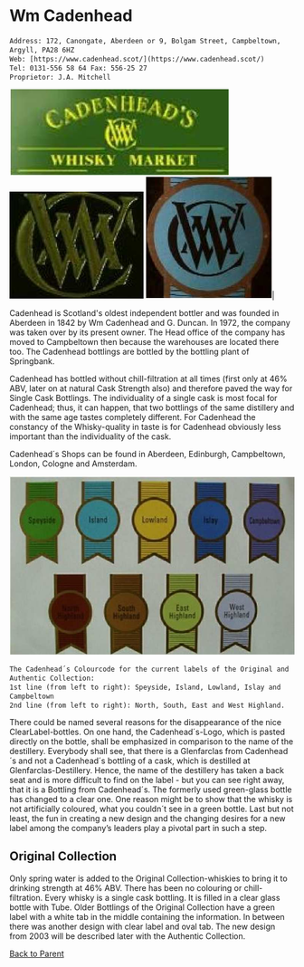 # Wm Cadenhead

    Address: 172, Canongate, Aberdeen or 9, Bolgam Street, Campbeltown, Argyll, PA28 6HZ
    Web: [https://www.cadenhead.scot/](https://www.cadenhead.scot/)
    Tel: 0131-556 58 64 Fax: 556-25 27
    Proprietor: J.A. Mitchell 

![logo 1](../img/ib/cadenhead/logo1.jpg) ![logo 2](../img/ib/cadenhead/logo2.jpg) ![logo 3](../img/ib/cadenhead/logo3.jpg)|

Cadenhead is Scotland's oldest independent bottler and was founded in Aberdeen in 1842 by Wm Cadenhead and G. Duncan. In 1972, the company was taken over by its present owner. The Head office of the company has moved to Campbeltown then because the warehouses are located there too. The Cadenhead bottlings are bottled by the bottling plant of Springbank.

Cadenhead has bottled without chill-filtration at all times (first only at 46% ABV, later on at natural Cask Strength also) and therefore paved the way for Single Cask Bottlings. The individuality of a single cask is most focal for Cadenhead; thus, it can happen, that two bottlings of the same distillery and with the same age tastes completely different. For Cadenhead the constancy of the Whisky-quality in taste is for Cadenhead obviously less important than the individuality of the cask.

Cadenhead´s Shops can be found in Aberdeen, Edinburgh, Campbeltown, London, Cologne and Amsterdam.

![Cadenhead's Colour Code](../img/ib/cadenhead/colourcode.jpg)

    The Cadenhead´s Colourcode for the current labels of the Original and Authentic Collection:
    1st line (from left to right): Speyside, Island, Lowland, Islay and Campbeltown
    2nd line (from left to right): North, South, East and West Highland.

There could be named several reasons for the disappearance of the nice ClearLabel-bottles. On
one hand, the Cadenhead´s-Logo, which is pasted directly on the bottle, shall be emphasized in
comparison to the name of the destillery. Everybody shall see, that there is a Glenfarclas from
Cadenhead´s and not a Cadenhead´s bottling of a cask, which is destilled at Glenfarclas-Destillery.
Hence, the name of the destillery has taken a back seat and is more difficult to find on the label -
but you can see right away, that it is a Bottling from Cadenhead´s. The formerly used green-glass
bottle has changed to a clear one. One reason might be to show that the whisky is not artificially
coloured, what you couldn´t see in a green bottle.
Last but not least, the fun in creating a new design and the changing desires for a new label among
the company’s leaders play a pivotal part in such a step. 

## Original Collection

Only spring water is added to the Original Collection-whiskies to bring it to drinking strength at
46% ABV. There has been no colouring or chill-filtration. Every whisky is a single cask bottling. It
is filled in a clear glass bottle with Tube. Older Bottlings of the Original Collection have a green label
with a white tab in the middle containing the information.
In between there was another design with clear label and oval tab. The new design from 2003 will
be described later with the Authentic Collection.

[Back to Parent](IndependentBottlers.md)